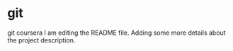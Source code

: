 # git
git coursera 
I am editing the README file. Adding some more details about the project description.

